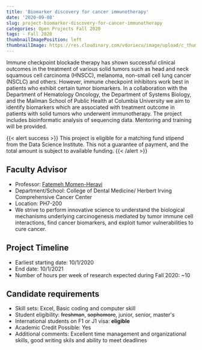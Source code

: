 ```yaml
---
title: 'Biomarker discovery for cancer immunotherapy'
date: '2020-09-08'
slug: project-biomarker-discovery-for-cancer-immunotherapy
categories: Open Projects Fall 2020
tags: - Fall 2020
thumbnailImagePosition: left
thumbnailImage: https://res.cloudinary.com/vdoriecu/image/upload/c_thumb,w_200,g_face/v1579110178/construction_c6dqbd.png
---
```

Immune checkpoint blockade therapy has shown successful clinical outcomes in the treatment of  various solid tumors such as head and neck squamous cell carcinoma (HNSCC), melanoma, non-small cell lung cancer (NSCLC) and others. However, immune checkpoint inhibitors work best in patients who exhibit certain tumor biomarkers. In a collaboration with the Department of Hematology Oncology, the Department of Systems Biology, and the Mailman School of Public Health at Columbia University we aim to identify biomarkers which are associated with treatment outcome in patients with solid tumors who underwent immunotherapy. The project includes bioinformatic analysis of sequencing data. Mentoring and training will be provided.

<!--more-->

{{< alert success >}}
This project is eligible for a matching fund stipend from the Data Science Institute. This not a guarantee of payment, and the total amount is subject to available funding.
{{< /alert >}}

## Faculty Advisor
+ Professor: [Fatemeh Momen-Heravi](http://www.heravilab.com/)
+ Department/School: College of Dental Medicine/ Herbert Irving Comprehensive Cancer Center
+ Location: PH7-200
+ We strive to perform innovative science to understand the biological mechanisms underlying carcinogenesis mediated by tumor immune cell interactions, find cancer biomarkers, and exploit tumor vulnerabilities to cure cancer.

## Project Timeline
+ Earliest starting date: 10/1/2020
+ End date: 10/1/2021
+ Number of hours per week of research expected during Fall 2020: ~10

## Candidate requirements
+ Skill sets: Excel, Basic coding and computer skill
+ Student eligibility: ~~freshman~~, ~~sophomore~~, junior, senior, master's
+ International students on F1 or J1 visa: **eligible**
+ Academic Credit Possible: Yes
+ Additional comments: Excellent time management and organizational skills, good writing skils and ability to meet deadlines

